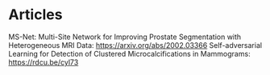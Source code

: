 # Articles
MS-Net: Multi-Site Network for Improving Prostate Segmentation with Heterogeneous MRI Data: https://arxiv.org/abs/2002.03366
Self-adversarial Learning for Detection of Clustered Microcalcifications in Mammograms: https://rdcu.be/cyl73